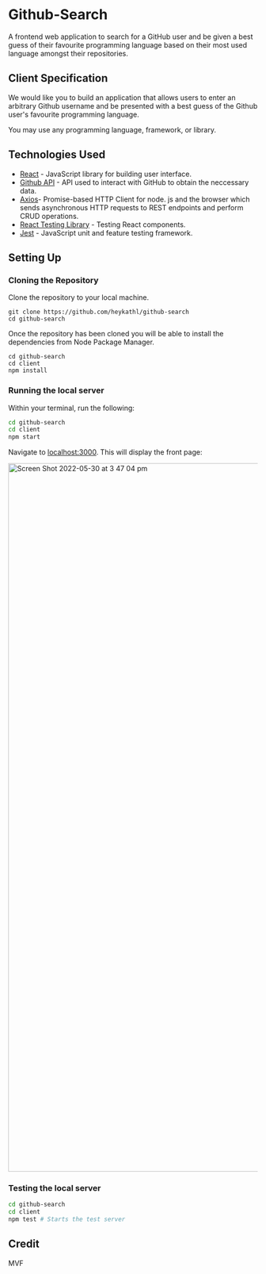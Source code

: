 # Github-Search
A frontend web application to search for a GitHub user and be given a best guess of their favourite programming language based on their most used language amongst their repositories.

## Client Specification
We would like you to build an application that allows users to enter an arbitrary Github username and be presented with a best guess of the Github user's favourite programming language.

You may use any programming language, framework, or library.

## Technologies Used

- [React](https://reactjs.org) - JavaScript library for building user interface.
- [Github API](https://developer.github.com/v3/) - API used to interact with GitHub to obtain the neccessary data.
- [Axios](https://axios-http.com/)- Promise-based HTTP Client for node. js and the browser which sends asynchronous HTTP requests to REST endpoints and perform CRUD operations.
- [React Testing Library](https://testing-library.com/docs/react-testing-library/intro/) - Testing React components.
- [Jest](https://jestjs.io/) - JavaScript unit and feature testing framework.

## Setting Up

### Cloning the Repository

Clone the repository to your local machine.

```
git clone https://github.com/heykathl/github-search
cd github-search
```

Once the repository has been cloned you will be able to install the dependencies from Node Package Manager.

```
cd github-search
cd client
npm install
```

### Running the local server

Within your terminal, run the following:
```zsh
cd github-search
cd client
npm start
```

Navigate to [localhost:3000](http://localhost:3000).
This will display the front page:

<img width="1429" alt="Screen Shot 2022-05-30 at 3 47 04 pm" src="https://user-images.githubusercontent.com/74867241/171005534-ed90a3e0-ba1f-4366-8613-60fe0a1ee521.png">

### Testing the local server

```bash
cd github-search
cd client
npm test # Starts the test server
```

## Credit
MVF
